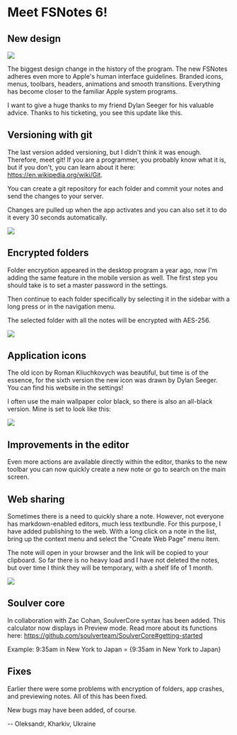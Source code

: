 # Meet FSNotes 6!

## New design

![](assets/2023-04-08%20Unmasked%20Icon,%20Light%20-%20FSNotes.png)

The biggest design change in the history of the program. The new FSNotes adheres even more to Apple's human interface guidelines. Branded icons, menus, toolbars, headers, animations and smooth transitions. Everything has become closer to the familiar Apple system programs.

I want to give a huge thanks to my friend Dylan Seeger for his valuable advice. Thanks to his ticketing, you see this update like this.

## Versioning with git

The last version added versioning, but I didn't think it was enough. Therefore, meet git! If you are a programmer, you probably know what it is, but if you don't, you can learn about it here: https://en.wikipedia.org/wiki/Git.

You can create a git repository for each folder and commit your notes and send the changes to your server.

Changes are pulled up when the app activates and you can also set it to do it every 30 seconds automatically.

![](assets/IMG_1882.jpeg)

## Encrypted folders

Folder encryption appeared in the desktop program a year ago, now I'm adding the same feature in the mobile version as well. The first step you should take is to set a master password in the settings.

Then continue to each folder specifically by selecting it in the sidebar with a long press or in the navigation menu.

The selected folder with all the notes will be encrypted with AES-256.

![](assets/encrypt-menu.jpeg)

## Application icons

The old icon by Roman Kliuchkovych was beautiful, but time is of the essence, for the sixth version the new icon was drawn by Dylan Seeger. You can find his website in the settings!

I often use the main wallpaper color black, so there is also an all-black version. Mine is set to look like this:

![](assets/black-icon.jpeg)

## Improvements in the editor

Even more actions are available directly within the editor, thanks to the new toolbar you can now quickly create a new note or go to search on the main screen.

## Web sharing

Sometimes there is a need to quickly share a note. However, not everyone has markdown-enabled editors, much less textbundle. For this purpose, I have added publishing to the web. With a long click on a note in the list, bring up the context menu and select the "Create Web Page" menu item. 

The note will open in your browser and the link will be copied to your clipboard. So far there is no heavy load and I have not deleted the notes, but over time I think they will be temporary, with a shelf life of 1 month.

![](assets/web-sharing.png)

## Soulver core

In collaboration with Zac Cohan, SoulverCore syntax has been added. This calculator now displays in Preview mode. Read more about its functions here: https://github.com/soulverteam/SoulverCore#getting-started

Example: 9:35am in New York to Japan = {9:35am in New York to Japan}

## Fixes

Earlier there were some problems with encryption of folders, app crashes, and previewing notes. All of this has been fixed.

New bugs may have been added, of course.

-- Oleksandr, Kharkiv, Ukraine